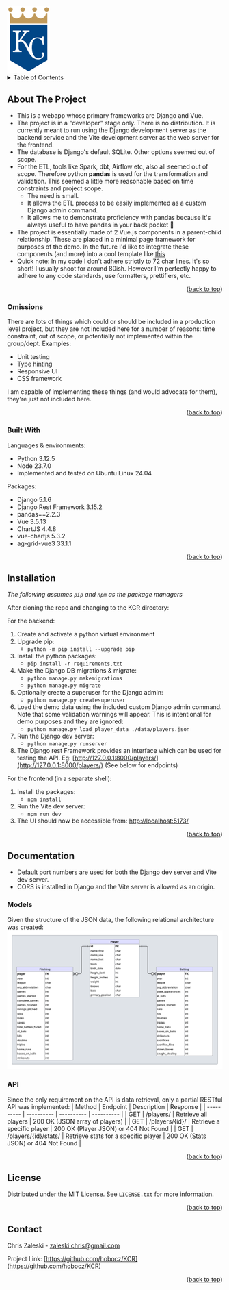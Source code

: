 <a id="readme-top"></a>

<img src="./public/kcr_logo.png" width="100">
<!-- TABLE OF CONTENTS -->
<details>
  <summary>Table of Contents</summary>
  <ol>
    <li>
      <a href="#about-the-project">About The Project</a>
      <ul>
        <li><a href="#omissions">Omissions</a></li>
        <li><a href="#built-with">Built With</a></li>
      </ul>
    </li>
    <li><a href="#installation">Installation</a></li>
    <li>
      <a href="#documentation">Documentation</a>
      <ul>
        <li><a href="#models">Models</a></li>
        <li><a href="#api">API</a></li>
      </ul>
    </li>
    <li><a href="#license">License</a></li>
    <li><a href="#contact">Contact</a></li>
  </ol>
</details>

<!-- ABOUT THE PROJECT -->
## About The Project
- This is a webapp whose primary frameworks are Django and Vue.
- The project is in a "developer" stage only. There is no distribution. It is currently meant to run using the Django development server as the backend service and the Vite development server as the web server for the frontend.
- The database is Django's default SQLite. Other options seemed out of scope.
- For the ETL, tools like Spark, dbt, Airflow etc, also all seemed out of scope. Therefore python **pandas** is used for the transformation and validation. This seemed a little more reasonable based on time constraints and project scope.
    - The need is small.
    - It allows the ETL process to be easily implemented as a custom Django admin command.
    - It allows me to demonstrate proficiency with pandas because it's always useful to have pandas in your back pocket :panda_face:
- The project is essentially made of 2 Vue.js components in a parent-child relationship. These are placed in a minimal page framework for purposes of the demo. In the future I'd like to integrate these components (and more) into a cool template like [this](https://demos.creative-tim.com/vue-black-dashboard/)
- Quick note: In my code I don't adhere strictly to 72 char lines. It's so short! I usually shoot for around 80ish. However I'm perfectly happy to adhere to any code standards, use formatters, prettifiers, etc.

<p align="right">(<a href="#readme-top">back to top</a>)</p>

### Omissions

There are lots of things which could or should be included in a production level project, but they are not included here for a number of reasons: time constraint, out of scope, or potentially not implemented within the group/dept.
Examples:
- Unit testing
- Type hinting
- Responsive UI
- CSS framework

I am capable of implementing these things (and would advocate for them), they're just not included here.

<p align="right">(<a href="#readme-top">back to top</a>)</p>

### Built With

Languages & environments:
- Python 3.12.5
- Node 23.7.0
- Implemented and tested on Ubuntu Linux 24.04

Packages:
- Django 5.1.6
- Django Rest Framework 3.15.2
- pandas==2.2.3
- Vue 3.5.13
- ChartJS 4.4.8
- vue-chartjs 5.3.2
- ag-grid-vue3 33.1.1

<p align="right">(<a href="#readme-top">back to top</a>)</p>

## Installation

*The following assumes `pip` and `npm` as the package managers*

After cloning the repo and changing to the KCR directory:

For the backend:
1. Create and activate a python virtual environment
2. Upgrade pip:
    - `python -m pip install --upgrade pip`
3. Install the python packages:
    - `pip install -r requirements.txt`
4. Make the Django DB migrations & migrate:
    - `python manage.py makemigrations`
    - `python manage.py migrate`
5. Optionally create a superuser for the Django admin:
    - `python manage.py createsuperuser`
6. Load the demo data using the included custom Django admin command. Note that some validation warnings will appear. This is intentional for demo purposes and they are ignored:
    - `python manage.py load_player_data ./data/players.json`
7. Run the Django dev server:
    - `python manage.py runserver`
8. The Django rest Framework provides an interface which can be used for testing the API. Eg: [http://127.0.0.1:8000/players/](http://127.0.0.1:8000/players/) (See below for endpoints)

For the frontend (in a separate shell):

1. Install the packages:
    - `npm install`
2. Run the Vite dev server:
    - `npm run dev`
3. The UI should now be accessible from: [http://localhost:5173/](http://localhost:5173/)

<p align="right">(<a href="#readme-top">back to top</a>)</p>

## Documentation

- Default port numbers are used for both the Django dev server and Vite dev server.
- CORS is installed in Django and the Vite server is allowed as an origin.

### Models

Given the structure of the JSON data, the following relational architecture was created:
![Database ERD](./doc/KCR_ERD.png)

### API

Since the only requirement on the API is data retrieval, only a partial RESTful API was implemented:
| Method | Endpoint | Description | Response |
| ---------- | ---------- | ---------- | ---------- |
| GET | /players/ | Retrieve all players | 200 OK (JSON array of players) |
| GET | /players/{id}/ | Retrieve a specific player | 200 OK (Player JSON) or 404 Not Found |
| GET | /players/{id}/stats/ | Retrieve stats for a specific player | 200 OK (Stats JSON) or 404 Not Found |

<p align="right">(<a href="#readme-top">back to top</a>)</p>


## License

Distributed under the MIT License. See `LICENSE.txt` for more information.

<p align="right">(<a href="#readme-top">back to top</a>)</p>

## Contact

Chris Zaleski - zaleski.chris@gmail.com

Project Link: [https://github.com/hobocz/KCR](https://github.com/hobocz/KCR)

<p align="right">(<a href="#readme-top">back to top</a>)</p>

